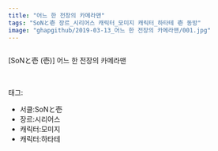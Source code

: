 ```yaml
---
title: "어느 한 전장의 카메라맨"
tags: "SoNと壱 장르_시리어스 캐릭터_모미지 캐릭터_하타테 壱 동방"
image: "ghapgithub/2019-03-13_어느 한 전장의 카메라맨/001.jpg"
---
```

<div class="article">
<div class="article-entry" itemprop="articleBody">
<p><img alt="" src="{{ site.nasurl }}/ghapgithub/2019-03-13_어느 한 전장의 카메라맨/001.jpg"/><br/><img alt="" src="{{ site.nasurl }}/ghapgithub/2019-03-13_어느 한 전장의 카메라맨/002.jpg"/><br/><img alt="" src="{{ site.nasurl }}/ghapgithub/2019-03-13_어느 한 전장의 카메라맨/003.jpg"/><br/><img alt="" src="{{ site.nasurl }}/ghapgithub/2019-03-13_어느 한 전장의 카메라맨/004.jpg"/><br/><img alt="" src="{{ site.nasurl }}/ghapgithub/2019-03-13_어느 한 전장의 카메라맨/005.jpg"/><br/><img alt="" src="{{ site.nasurl }}/ghapgithub/2019-03-13_어느 한 전장의 카메라맨/006.jpg"/><br/><img alt="" src="{{ site.nasurl }}/ghapgithub/2019-03-13_어느 한 전장의 카메라맨/007.jpg"/><br/><img alt="" src="{{ site.nasurl }}/ghapgithub/2019-03-13_어느 한 전장의 카메라맨/008.jpg"/><br/><img alt="" src="{{ site.nasurl }}/ghapgithub/2019-03-13_어느 한 전장의 카메라맨/009.jpg"/><br/><img alt="" src="{{ site.nasurl }}/ghapgithub/2019-03-13_어느 한 전장의 카메라맨/010.jpg"/><br/><img alt="" src="{{ site.nasurl }}/ghapgithub/2019-03-13_어느 한 전장의 카메라맨/011.jpg"/><br/><img alt="" src="{{ site.nasurl }}/ghapgithub/2019-03-13_어느 한 전장의 카메라맨/012.jpg"/><br/><img alt="" src="{{ site.nasurl }}/ghapgithub/2019-03-13_어느 한 전장의 카메라맨/013.jpg"/><br/><img alt="" src="{{ site.nasurl }}/ghapgithub/2019-03-13_어느 한 전장의 카메라맨/014.jpg"/><br/><img alt="" src="{{ site.nasurl }}/ghapgithub/2019-03-13_어느 한 전장의 카메라맨/015.jpg"/><br/><img alt="" src="{{ site.nasurl }}/ghapgithub/2019-03-13_어느 한 전장의 카메라맨/016.jpg"/><br/><img alt="" src="{{ site.nasurl }}/ghapgithub/2019-03-13_어느 한 전장의 카메라맨/017.jpg"/><br/><img alt="" src="{{ site.nasurl }}/ghapgithub/2019-03-13_어느 한 전장의 카메라맨/018.jpg"/><br/><img alt="" src="{{ site.nasurl }}/ghapgithub/2019-03-13_어느 한 전장의 카메라맨/019.jpg"/></p>
<p>[SoNと壱 (壱)] 어느 한 전장의 카메라맨</p>
</div></div><br/>
<div class="tagTrail">
<p>태그: </p>
<ul>
<li>서클:SoNと壱</li>
<li>장르:시리어스</li>
<li>캐릭터:모미지</li>
<li>캐릭터:하타테</li>
</ul>
</div><br/>

<br/>
<p id="refer"></p>
<br/>
